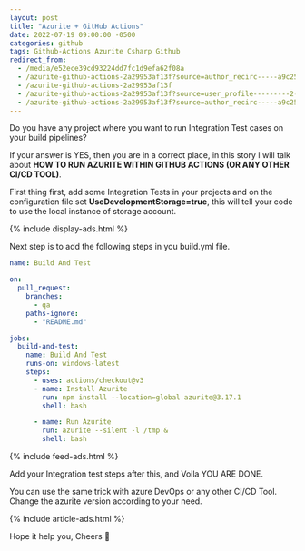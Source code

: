 ```yaml
---
layout: post
title: "Azurite + GitHub Actions"
date: 2022-07-19 09:00:00 -0500
categories: github
tags: Github-Actions Azurite Csharp Github
redirect_from:
  - /media/e52ece39cd93224dd7fc1d9efa62f08a
  - /azurite-github-actions-2a29953af13f?source=author_recirc-----a9c256fee353----4----------------------------
  - /azurite-github-actions-2a29953af13f
  - /azurite-github-actions-2a29953af13f?source=user_profile---------2----------------------------
  - /azurite-github-actions-2a29953af13f?source=author_recirc-----a9c256fee353----3----------------------------
---
```


Do you have any project where you want to run Integration Test cases on your build pipelines?

If your answer is YES, then you are in a correct place, in this story I will talk about <strong>HOW TO RUN AZURITE WITHIN GITHUB ACTIONS (OR ANY OTHER CI/CD TOOL)</strong>.

First thing first, add some Integration Tests in your projects and on the configuration file set <strong>UseDevelopmentStorage=true</strong>, this will tell your code to use the local instance of storage account.

{% include display-ads.html %}

Next step is to add the following steps in you build.yml file.

```yml
name: Build And Test

on:
  pull_request:
    branches:
      - qa
    paths-ignore:
      - "README.md"

jobs:
  build-and-test:
    name: Build And Test
    runs-on: windows-latest
    steps:
      - uses: actions/checkout@v3
      - name: Install Azurite
        run: npm install --location=global azurite@3.17.1
        shell: bash

      - name: Run Azurite
        run: azurite --silent -l /tmp &
        shell: bash
```

{% include feed-ads.html %}

Add your Integration test steps after this, and Voila YOU ARE DONE.

You can use the same trick with azure DevOps or any other CI/CD Tool.
Change the azurite version according to your need.

{% include article-ads.html %}

Hope it help you,
Cheers 🍻
